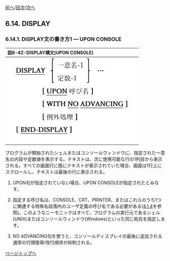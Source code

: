 <!--navi start1-->
[前へ](6-13-2.md)/[目次](https://opensourcecobol.github.io/markdown/TOC.html)/[次へ](6-14-2.md)
<!--navi end1-->
## 6.14. DISPLAY

### 6.14.1. DISPLAY文の書き方1 ― UPON CONSOLE

|図6-42-DISPLAY構文(UPON CONSOLE)|
|:--|
|![alt text](Image/6-42.png)|

プログラムが開始されたシェルまたはコンソールウィンドウに、指定された一意名の内容や定数値を表示する。テキストは、次に使用可能な行の1列目から表示される。すべての画面行に既にテキストが表示されていた場合、画面は1行上にスクロールし、テキストは最後の行に表示される。

1. UPON句が指定されていない場合、UPON CONSOLEが指定されたとみなす。

2. 指定する呼び名は、CONSOLE、CRT、PRINTER、またはこれらのうち1つに関連する特殊名段落内のユーザ定義の呼び名である必要がある([4.1.4](4-1-4.md)を参照)。このようなニーモニックはすべて、プログラムの実行元であるシェル(UNIX)またはコンソールウィンドウ(Windows)といった同じ宛先を指定します。

3. NO ADVANCING句を使うと、コンソールディスプレイの最後に追加される通常の行頭復帰/改行順序が抑制される。

<!--navi start2-->

[ページトップへ](6-14-1.md)
<!--navi end2-->
